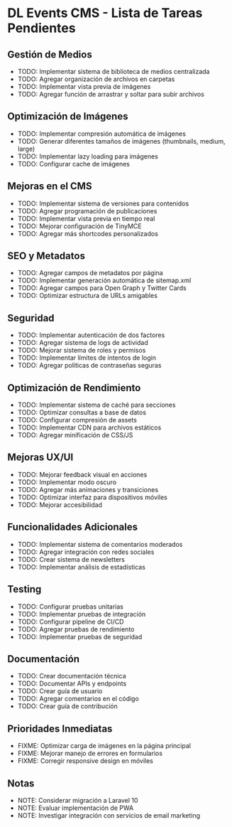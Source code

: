 # DL Events CMS - Lista de Tareas Pendientes

## Gestión de Medios
- TODO: Implementar sistema de biblioteca de medios centralizada
- TODO: Agregar organización de archivos en carpetas
- TODO: Implementar vista previa de imágenes
- TODO: Agregar función de arrastrar y soltar para subir archivos

## Optimización de Imágenes
- TODO: Implementar compresión automática de imágenes
- TODO: Generar diferentes tamaños de imágenes (thumbnails, medium, large)
- TODO: Implementar lazy loading para imágenes
- TODO: Configurar cache de imágenes

## Mejoras en el CMS
- TODO: Implementar sistema de versiones para contenidos
- TODO: Agregar programación de publicaciones
- TODO: Implementar vista previa en tiempo real
- TODO: Mejorar configuración de TinyMCE
- TODO: Agregar más shortcodes personalizados

## SEO y Metadatos
- TODO: Agregar campos de metadatos por página
- TODO: Implementar generación automática de sitemap.xml
- TODO: Agregar campos para Open Graph y Twitter Cards
- TODO: Optimizar estructura de URLs amigables

## Seguridad
- TODO: Implementar autenticación de dos factores
- TODO: Agregar sistema de logs de actividad
- TODO: Mejorar sistema de roles y permisos
- TODO: Implementar límites de intentos de login
- TODO: Agregar políticas de contraseñas seguras

## Optimización de Rendimiento
- TODO: Implementar sistema de caché para secciones
- TODO: Optimizar consultas a base de datos
- TODO: Configurar compresión de assets
- TODO: Implementar CDN para archivos estáticos
- TODO: Agregar minificación de CSS/JS

## Mejoras UX/UI
- TODO: Mejorar feedback visual en acciones
- TODO: Implementar modo oscuro
- TODO: Agregar más animaciones y transiciones
- TODO: Optimizar interfaz para dispositivos móviles
- TODO: Mejorar accesibilidad

## Funcionalidades Adicionales
- TODO: Implementar sistema de comentarios moderados
- TODO: Agregar integración con redes sociales
- TODO: Crear sistema de newsletters
- TODO: Implementar análisis de estadísticas

## Testing
- TODO: Configurar pruebas unitarias
- TODO: Implementar pruebas de integración
- TODO: Configurar pipeline de CI/CD
- TODO: Agregar pruebas de rendimiento
- TODO: Implementar pruebas de seguridad

## Documentación
- TODO: Crear documentación técnica
- TODO: Documentar APIs y endpoints
- TODO: Crear guía de usuario
- TODO: Agregar comentarios en el código
- TODO: Crear guía de contribución

## Prioridades Inmediatas
- FIXME: Optimizar carga de imágenes en la página principal
- FIXME: Mejorar manejo de errores en formularios
- FIXME: Corregir responsive design en móviles

## Notas
- NOTE: Considerar migración a Laravel 10
- NOTE: Evaluar implementación de PWA
- NOTE: Investigar integración con servicios de email marketing
